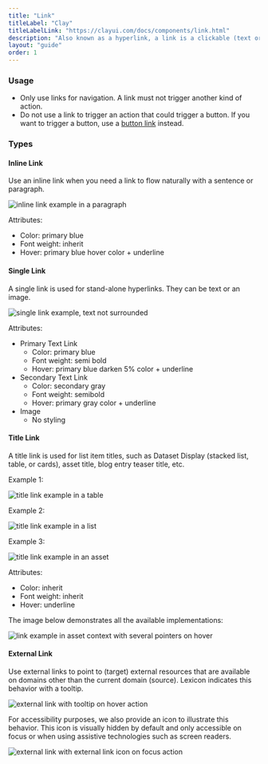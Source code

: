 ```yaml
---
title: "Link"
titleLabel: "Clay"
titleLabelLink: "https://clayui.com/docs/components/link.html"
description: "Also known as a hyperlink, a link is a clickable (text or image) element used for navigation purposes."
layout: "guide"
order: 1
---
```




### Usage
* Only use links for navigation. A link must not trigger another kind of action.
* Do not use a link to trigger an action that could trigger a button. If you want to trigger a button, use a [button link](./buttons.html) instead.

### Types

#### Inline Link

Use an inline link when you need a link to flow naturally with a sentence or paragraph.

![inline link example in a paragraph](../../../images/LinkInline.jpg)

Attributes:
* Color: primary blue
* Font weight: inherit
* Hover: primary blue hover color + underline

#### Single Link

A single link is used for stand-alone hyperlinks. They can be text or an image.

![single link example, text not surrounded](../../../images/LinkSingle.jpg)

Attributes:
* Primary Text Link
	* Color: primary blue
	* Font weight: semi bold
	* Hover: primary blue darken 5% color + underline
* Secondary Text Link
	* Color: secondary gray
	* Font weight: semibold
	* Hover: primary gray color + underline
* Image
	* No styling


#### Title Link

A title link is used for list item titles, such as Dataset Display (stacked list, table, or cards), asset title, blog entry teaser title, etc.

Example 1:

![title link example in a table](../../../images/LinkTitleTable.jpg)

Example 2:

![title link example in a list](../../../images/LinkTitleList.jpg)

Example 3:

![title link example in an asset](../../../images/LinkTitleAsset.jpg)

Attributes:
* Color: inherit
* Font weight: inherit
* Hover: underline

The image below demonstrates all the available implementations:

![link example in asset context with several pointers on hover](../../../images/LinkExampleInContext.jpg)


#### External Link

Use external links to point to (target) external resources that are available on domains other than the current domain (source). Lexicon indicates this behavior with a tooltip. 

![external link with tooltip on hover action](../../../images/LinkExternalTooltip.jpg)

For accessibility purposes, we also provide an icon to illustrate this behavior. This icon is visually hidden by default and only accessible on focus or when using assistive technologies such as screen readers.

![external link with external link icon on focus action](../../../images/LinkExternalFocus.jpg)
